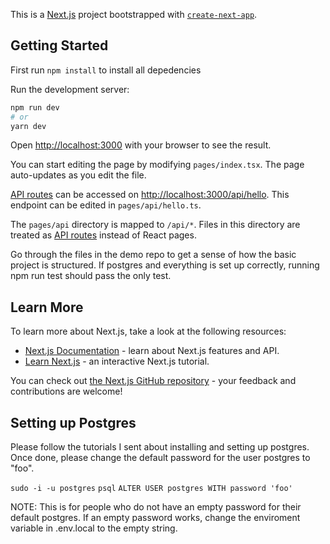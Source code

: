 This is a [Next.js](https://nextjs.org/) project bootstrapped with [`create-next-app`](https://github.com/vercel/next.js/tree/canary/packages/create-next-app).

## Getting Started

First run `npm install` to install all depedencies

Run the development server:

```bash
npm run dev
# or
yarn dev
```

Open [http://localhost:3000](http://localhost:3000) with your browser to see the result.

You can start editing the page by modifying `pages/index.tsx`. The page auto-updates as you edit the file.

[API routes](https://nextjs.org/docs/api-routes/introduction) can be accessed on [http://localhost:3000/api/hello](http://localhost:3000/api/hello). This endpoint can be edited in `pages/api/hello.ts`.

The `pages/api` directory is mapped to `/api/*`. Files in this directory are treated as [API routes](https://nextjs.org/docs/api-routes/introduction) instead of React pages.

Go through the files in the demo repo to get a sense of how the basic project is structured. If postgres and everything is set up correctly, running npm run test should pass the only test.

## Learn More

To learn more about Next.js, take a look at the following resources:

- [Next.js Documentation](https://nextjs.org/docs) - learn about Next.js features and API.
- [Learn Next.js](https://nextjs.org/learn) - an interactive Next.js tutorial.

You can check out [the Next.js GitHub repository](https://github.com/vercel/next.js/) - your feedback and contributions are welcome!

## Setting up Postgres

Please follow the tutorials I sent about installing and setting up postgres. Once done, please change the default password for the user postgres to "foo".

`sudo -i -u postgres`
`psql`
`ALTER USER postgres WITH password 'foo'`

NOTE: This is for people who do not have an empty password for their default postgres. If an empty password works, change the enviroment variable in .env.local to the empty string.
